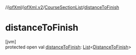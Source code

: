 //[iofXml](../../../index.md)/[iofXml.v2](../index.md)/[CourseSectionList](index.md)/[distanceToFinish](distance-to-finish.md)

# distanceToFinish

[jvm]\
protected open val [distanceToFinish](distance-to-finish.md): [List](https://docs.oracle.com/javase/8/docs/api/java/util/List.html)<[DistanceToFinish](../-distance-to-finish/index.md)>
